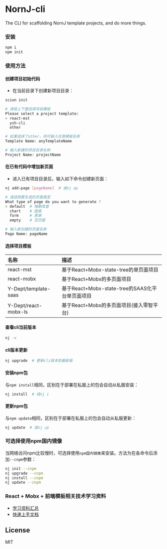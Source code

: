 # NornJ-cli

The CLI for scaffolding NornJ template projects, and do more things.

### 安装

```sh
npm i
npm init
```

### 使用方法

#### 创建项目初始代码

* 在当前目录下创建新项目目录：

```sh
scion init

# 请按上下键选择项目模板
Please select a project template:
> react-mst
  ysh-cli
  other

# 如果选择了other，则可输入任意模板名称
Template Name: anyTemplateName

# 输入新建的项目目录名称
Project Name: projectName
```

#### 在已有代码中增加新页面

* 进入已有项目目录后，输入如下命令创建新页面：

```sh
nj add-page [pageName]  # 或nj ap

# 请选择要生成的页面类型
What type of page do you want to generate ?
> default  # 增删改查
  chart    # 图表
  form     # 表单
  empty    # 空页面

# 输入新创建的页面名称
Page Name: pageName
```

#### 选择项目模板

| 名称           | 描述                      |
|:---------------|:-------------------------|
| react-mst      | 基于React+Mobx-state-tree的单页面项目 |
| react-mobx     | 基于React+Mobx的多页面项目 |
| Y-Dept/template-saas | 基于React+Mobx-state-tree的SAAS化平台单页面项目 |
| Y-Dept/react-mobx-ls | 基于React+Mobx的多页面项目(接入零智平台) |

#### 查看cli当前版本

```sh
nj -v
```

#### cli版本更新

```sh
nj upgrade  # 更新cli版本到最新版
```

#### 安装npm包

与`npm install`相同，区别在于部署在私服上的包会自动从私服安装：

```sh
nj install  # 或nj i
```

#### 更新npm包

与`npm update`相同，区别在于部署在私服上的包会自动从私服更新：

```sh
nj update  # 或nj up
```

### 可选择使用npm国内镜像

当网络访问npm比较慢时，可选择使用`npm国内镜像`来安装。方法为在各命令后添加`--cnpm`参数：

```sh
nj init --cnpm
nj upgrade --cnpm
nj install --cnpm
nj update --cnpm
```

### React + Mobx + 前端模板相关技术学习资料

* [学习资料汇总](https://github.com/joe-sky/nornj-cli/blob/master/docs/learningGuide.md)
* [快速上手文档](https://github.com/joe-sky/nornj-cli/blob/master/docs/guides/overview.md)

## License

MIT